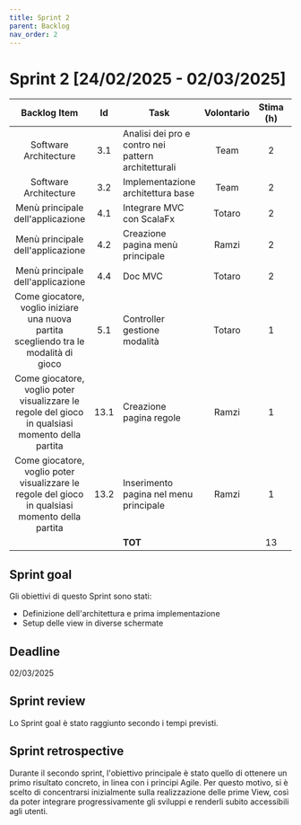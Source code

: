 ```yaml
---
title: Sprint 2
parent: Backlog
nav_order: 2
---
```

# Sprint 2 [24/02/2025 - 02/03/2025]

|                                           Backlog Item                                            |  Id  | Task                                                | Volontario | Stima (h) | Effettivo (h) |
|:-------------------------------------------------------------------------------------------------:|:----:|-----------------------------------------------------|:----------:|:---------:|:-------------:|
|                                       Software Architecture                                       | 3.1  | Analisi dei pro e contro nei pattern architetturali |    Team    |     2     |       2       |
|                                       Software Architecture                                       | 3.2  | Implementazione architettura base                   |    Team    |     2     |       2       |
|                                 Menù principale dell'applicazione                                 | 4.1  | Integrare MVC con ScalaFx                           |   Totaro   |     2     |       4       |
|                                 Menù principale dell'applicazione                                 | 4.2  | Creazione pagina menù principale                    |   Ramzi    |     2     |       4       |
|                                 Menù principale dell'applicazione                                 | 4.4  | Doc MVC                                             |   Totaro   |     2     |       2       |
|       Come giocatore, voglio iniziare una nuova partita scegliendo tra le modalità di gioco       | 5.1  | Controller gestione modalità                        |   Totaro   |     1     |       1       |
| Come giocatore, voglio poter visualizzare le regole del gioco in qualsiasi momento della partita  | 13.1 | Creazione pagina regole                             |   Ramzi    |     1     |       2       |
| Come giocatore, voglio poter visualizzare le regole del gioco in qualsiasi momento della partita  | 13.2 | Inserimento pagina nel menu principale              |   Ramzi    |     1     |       1       |
|                                                                                                   |      | **TOT**                                             |            |    13     |      18       |

## Sprint goal

Gli obiettivi di questo Sprint sono stati:  

- Definizione dell'architettura e prima implementazione
- Setup delle view in diverse schermate

## Deadline

02/03/2025

## Sprint review
Lo Sprint goal è stato raggiunto secondo i tempi previsti.

## Sprint retrospective
Durante il secondo sprint, l'obiettivo principale è stato quello di ottenere un primo risultato concreto, in linea con i principi 
Agile. Per questo motivo, si è scelto di concentrarsi inizialmente sulla realizzazione delle prime View, così da poter integrare 
progressivamente gli sviluppi e renderli subito accessibili agli utenti.

